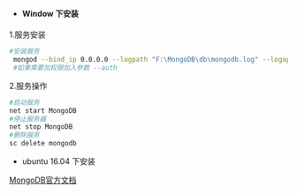 * #### Window 下安装

1.服务安装

```bash
#安装服务
 mongod --bind_ip 0.0.0.0 --logpath "F:\MongoDB\db\mongodb.log" --logappend  --dbpath "F:\MongoDB\db" --port 27017 --serviceName "MongoDB" --serviceDisplayName "MongoDB" -- install
 #如果需要加权限加入参数 --auth
```

2.服务操作

```bash
#启动服务
net start MongoDB
#停止服务器
net stop MongoDB
#删除服务
sc delete mongodb
```
* ubuntu 16.04 下安装

 [MongoDB官方文档](https://docs.mongodb.com/manual/)




